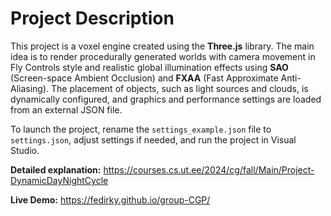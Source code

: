 # Project Description

This project is a voxel engine created using the **Three.js** library. The main idea is to render procedurally generated worlds with camera movement in Fly Controls style and realistic global illumination effects using **SAO** (Screen-space Ambient Occlusion) and **FXAA** (Fast Approximate Anti-Aliasing). The placement of objects, such as light sources and clouds, is dynamically configured, and graphics and performance settings are loaded from an external JSON file.

To launch the project, rename the `settings_example.json` file to `settings.json`, adjust settings if needed, and run the project in Visual Studio.

**Detailed explanation:** https://courses.cs.ut.ee/2024/cg/fall/Main/Project-DynamicDayNightCycle

**Live Demo:** https://fedirky.github.io/group-CGP/
